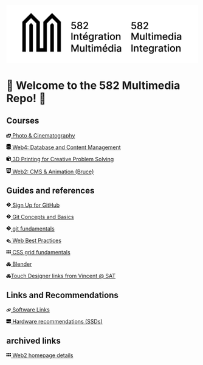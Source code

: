 ![582 Multimedia](../img/logo/logo_582_bil_k.png)

# 👋 Welcome to the 582 Multimedia Repo! 👋

<!-- ## :exclamation: DO TO RIGHT AWAY :exclamation:

[Set up your security questions from the Security info page](https://support.microsoft.com/en-us/account-billing/set-up-security-questions-as-your-verification-method-3d74aedd-88a5-4932-a211-9f0bfbab5de8#:~:text=To%20set%20up%20your%20security%20questions&text)

Due to IT's recent change to phase out the security portal, all access are migrated to Microsoft's security system for login and password recovery. Make sure to do add your security questions to your vanier account **ASAP**. -->

## Courses

[<img src="../img/svg/photo-film-solid.svg" width="12"> Photo & Cinematography](https://github.com/582Multimedia/582-104-va-photo-cinema)

[<img src="../img/svg/database-solid.svg" width="12"> Web4: Database and Content Management](https://github.com/582Multimedia/582-403-va-web4-db-cms)

[<img src="../img/svg/cube-solid.svg" width="12"> 3D Printing for Creative Problem Solving](https://github.com/582Multimedia/365-htc-va-3d-creative)

[<img src="../img/svg/html5-brands-solid.svg" width="12"> Web2: CMS & Animation (Bruce)](https://github.com/582Multimedia/web2-cms-animation)

## Guides and references
[<img src="../img/svg/git-alt-brands-solid.svg" width="12"> Sign Up for GitHub](https://github.com/582Multimedia/GitHub-signup)

[<img src="../img/svg/git-alt-brands-solid.svg" width="12"> Git Concepts and Basics](https://github.com/582Multimedia/git-basics)

[<img src="../img/svg/git-alt-brands-solid.svg" width="12"> git fundamentals](https://github.com/582Multimedia/web2_cms_animation/blob/main/git_fundamentals.md)

[<img src="../img/svg/house-laptop-solid.svg" width="12"> Web Best Practices](https://github.com/582Multimedia/web-best-practices)

[<img src="../img/svg/grip-solid.svg" width="12"> CSS grid fundamentals](https://github.com/582Multimedia/web2_cms_animation/blob/main/CSS-grid-fundamentals.md)

[<img src="../img/svg/cubes-solid.svg" width="12"> Blender](https://github.com/582Multimedia/blender)

[<img src="../img/svg/cubes-solid.svg" width="12">Touch Designer links from Vincent @ SAT](https://github.com/582Multimedia/touch-designer/)

## Links and Recommendations

[<img src="../img/svg/link-solid.svg" width="12"> Software Links](https://github.com/582Multimedia/software-links)

[<img src="../img/svg/hard-drive-solid.svg" width="12"> Hardware recommendations (SSDs)](https://github.com/582Multimedia/hardware-recommendations)

## archived links

[<img src="../img/svg/grip-solid.svg" width="12"> Web2 homepage details](https://github.com/582Multimedia/web2-homepage)
